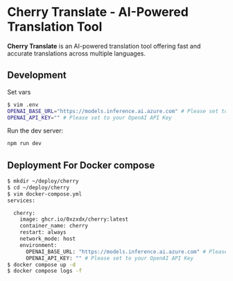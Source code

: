 # Cherry Translate - AI-Powered Translation Tool

**Cherry Translate** is an AI-powered translation tool offering fast and accurate translations across multiple languages.

## Development

Set vars

```sh
$ vim .env
OPENAI_BASE_URL="https://models.inference.ai.azure.com" # Please set to your OpenAI Base URL
OPENAI_API_KEY="" # Please set to your OpenAI API Key
```

Run the dev server:

```sh
npm run dev
```

## Deployment For Docker compose

```bash
$ mkdir ~/deploy/cherry
$ cd ~/deploy/cherry
$ vim docker-compose.yml
services:

  cherry:
    image: ghcr.io/0xzxdx/cherry:latest
    container_name: cherry
    restart: always
    network_mode: host
    environment:
      OPENAI_BASE_URL: "https://models.inference.ai.azure.com" # Please set to your OpenAI Base URL
      OPENAI_API_KEY: "" # Please set to your OpenAI API Key
$ docker compose up -d
$ docker compose logs -f
```
